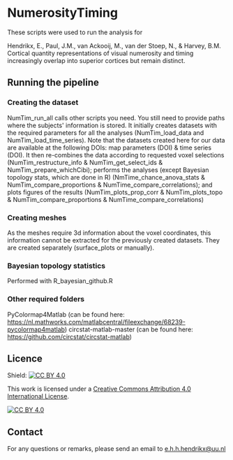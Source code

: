 # NumerosityTiming

These scripts were used to run the analysis for

Hendrikx, E., Paul, J.M., van Ackooij, M., van der Stoep, N., & Harvey, B.M. Cortical quantity representations of visual numerosity and timing increasingly overlap into superior cortices but remain distinct.

## Running the pipeline
### Creating the dataset
NumTim_run_all calls other scripts you need. You still need to provide paths where the subjects' information is stored. It initially creates datasets with the required parameters for all the analyses (NumTim_load_data and NumTim_load_time_series). Note that the datasets created here for our data are available at the following DOIs: map parameters (DOI) & time series (DOI). It then re-combines the data according to requested voxel selections (NumTim_restructure_info & NumTim_get_select_ids & NumTim_prepare_whichCibi); performs the analyses (except Bayesian topology stats, which are done in R) (NmTime_chance_anova_stats & NumTim_compare_proportions & NumTime_compare_correlations); and plots figures of the results (NumTim_plots_prop_corr & NumTim_plots_topo & NumTim_compare_proportions & NumTime_compare_correlations)

### Creating meshes
As the meshes require 3d information about the voxel coordinates, this information cannot be extracted for the previously created datasets. They are created separately (surface_plots or manually).

### Bayesian topology statistics
Performed with R_bayesian_github.R

### Other required folders
PyColormap4Matlab (can be found here: https://nl.mathworks.com/matlabcentral/fileexchange/68239-pycolormap4matlab)
circstat-matlab-master (can be found here: https://github.com/circstat/circstat-matlab)

## Licence
Shield: [![CC BY 4.0][cc-by-shield]][cc-by]

This work is licensed under a
[Creative Commons Attribution 4.0 International License][cc-by].

[![CC BY 4.0][cc-by-image]][cc-by]

[cc-by]: http://creativecommons.org/licenses/by/4.0/
[cc-by-image]: https://i.creativecommons.org/l/by/4.0/88x31.png
[cc-by-shield]: https://img.shields.io/badge/License-CC%20BY%204.0-lightgrey.svg

## Contact
For any questions or remarks, please send an email to e.h.h.hendrikx@uu.nl
